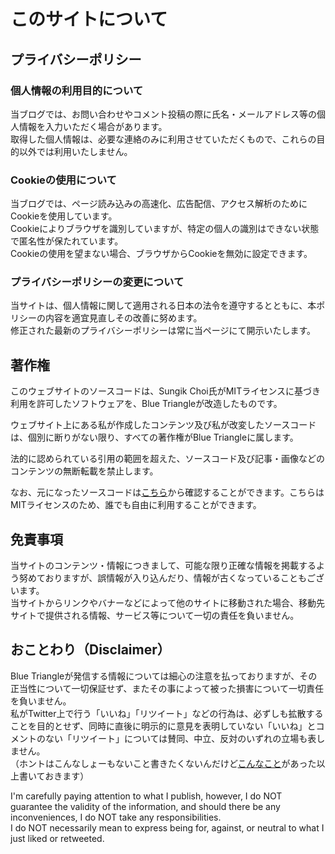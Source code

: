 # このサイトについて
## プライバシーポリシー

### 個人情報の利用目的について
当ブログでは、お問い合わせやコメント投稿の際に氏名・メールアドレス等の個人情報を入力いただく場合があります。  
取得した個人情報は、必要な連絡のみに利用させていただくもので、これらの目的以外では利用いたしません。

### Cookieの使用について
当ブログでは、ページ読み込みの高速化、広告配信、アクセス解析のためにCookieを使用しています。  
Cookieによりブラウザを識別していますが、特定の個人の識別はできない状態で匿名性が保たれています。  
Cookieの使用を望まない場合、ブラウザからCookieを無効に設定できます。

### プライバシーポリシーの変更について
当サイトは、個人情報に関して適用される日本の法令を遵守するとともに、本ポリシーの内容を適宜見直しその改善に努めます。  
修正された最新のプライバシーポリシーは常に当ページにて開示いたします。

## 著作権
このウェブサイトのソースコードは、Sungik Choi氏がMITライセンスに基づき利用を許可したソフトウェアを、Blue Triangleが改造したものです。

ウェブサイト上にある私が作成したコンテンツ及び私が改変したソースコードは、個別に断りがない限り、すべての著作権がBlue Triangleに属します。

法的に認められている引用の範囲を超えた、ソースコード及び記事・画像などのコンテンツの無断転載を禁止します。

なお、元になったソースコードは[こちら](https://github.com/sungik-choi/gatsby-starter-apple#readme)から確認することができます。こちらはMITライセンスのため、誰でも自由に利用することができます。

## 免責事項
当サイトのコンテンツ・情報につきまして、可能な限り正確な情報を掲載するよう努めておりますが、誤情報が入り込んだり、情報が古くなっていることもございます。  
当サイトからリンクやバナーなどによって他のサイトに移動された場合、移動先サイトで提供される情報、サービス等について一切の責任を負いません。

## おことわり（Disclaimer）
Blue Triangleが発信する情報については細心の注意を払っておりますが、その正当性について一切保証せず、またその事によって被った損害について一切責任を負いません。  
私がTwitter上で行う「いいね」「リツイート」などの行為は、必ずしも拡散することを目的とせず、同時に直後に明示的に意見を表明していない「いいね」とコメントのない「リツイート」については賛同、中立、反対のいずれの立場も表しません。  
（ホントはこんなしょーもないこと書きたくないんだけど[こんなこと](https://www.bengo4.com/c_23/n_13857/)があった以上書いておきます）
 

I'm carefully paying attention to what I publish, however, I do NOT guarantee the validity of the information, and should there be any inconveniences, I do NOT take any responsibilities.  
I do NOT necessarily mean to express being for, against, or neutral to what I just liked or retweeted.